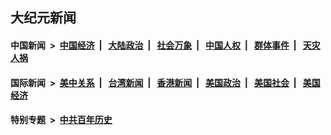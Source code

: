 ## 大纪元新闻

#### 中国新闻 &nbsp;>&nbsp; [中国经济](indexes/ncid283/README.md?10211245) &nbsp;| &nbsp; [大陆政治](indexes/ncid277/README.md?10211245) &nbsp;| &nbsp; [社会万象](indexes/ncid282/README.md?10211245) &nbsp;| &nbsp; [中国人权](indexes/ncid278/README.md?10211245) &nbsp;| &nbsp; [群体事件](indexes/ncid279/README.md?10211245) &nbsp;| &nbsp; [天灾人祸](indexes/ncid280/README.md?10211245)

#### 国际新闻 &nbsp;>&nbsp; [美中关系](indexes/nf1412576/README.md?10211245) &nbsp;| &nbsp; [台湾新闻](indexes/ncid1349361/README.md?10211245) &nbsp;| &nbsp; [香港新闻](indexes/ncid1349362/README.md?10211245) &nbsp;| &nbsp; [美国政治](indexes/ncid1078159/README.md?10211245) &nbsp;| &nbsp; [美国社会](indexes/ncid1078160/README.md?10211245) &nbsp;| &nbsp; [美国经济](indexes/ncid1078158/README.md?10211245)

#### 特别专题 &nbsp;>&nbsp; [中共百年历史](https://github.com/epoch-news/epoch-special/blob/master/README.md?10211245)  
